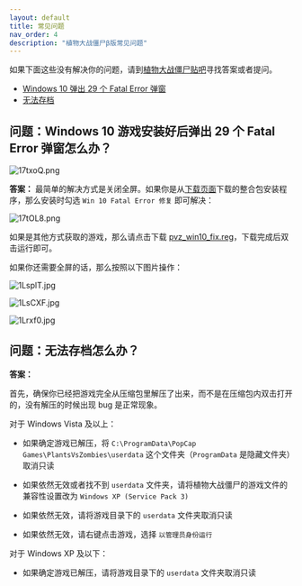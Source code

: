 ```yaml
---
layout: default
title: 常见问题
nav_order: 4
description: "植物大战僵尸β版常见问题"
---
```


如果下面这些没有解决你的问题，请到[植物大战僵尸贴吧](https://tieba.baidu.com/f?kw=植物大战僵尸)寻找答案或者提问。

* [Windows 10 弹出 29 个 Fatal Error 弹窗](#问题windows-10-游戏安装好后弹出-29-个-fatal-error-弹窗怎么办)
* [无法存档](#问题无法存档怎么办)

## **问题：Windows 10 游戏安装好后弹出 29 个 Fatal Error 弹窗怎么办？**

![17txoQ.png](https://s2.ax1x.com/2020/02/13/1O5eKA.png)

**答案：**
最简单的解决方式是关闭全屏。如果你是从[下载页面](/download.html)下载的整合包安装程序，那么安装时勾选 `Win 10 Fatal Error 修复` 即可解决：

![17tOL8.png](https://s2.ax1x.com/2020/02/13/1O5BPU.png)

如果是其他方式获取的游戏，那么请点击下载 [pvz_win10_fix.reg](/pvz_win10_fix.reg)，下载完成后双击运行即可。

如果你还需要全屏的话，那么按照以下图片操作：

![1LsplT.jpg](https://s2.ax1x.com/2020/02/13/1LsplT.jpg)

![1LsCXF.jpg](https://s2.ax1x.com/2020/02/13/1LsCXF.jpg)

![1Lrxf0.jpg](https://s2.ax1x.com/2020/02/13/1Lrxf0.jpg)

## **问题：无法存档怎么办？**

**答案：**

首先，确保你已经把游戏完全从压缩包里解压了出来，而不是在压缩包内双击打开的，没有解压的时候出现 bug 是正常现象。

对于 Windows Vista 及以上：

* 如果确定游戏已解压，将 `C:\ProgramData\PopCap Games\PlantsVsZombies\userdata` 这个文件夹（`ProgramData` 是隐藏文件夹）取消只读

* 如果依然无效或者找不到 `userdata` 文件夹，请将植物大战僵尸的游戏文件的兼容性设置改为 `Windows XP (Service Pack 3)`

* 如果依然无效，请将游戏目录下的 `userdata` 文件夹取消只读

* 如果依然无效，请右键点击游戏，选择 `以管理员身份运行`

对于 Windows XP 及以下：

* 如果确定游戏已解压，请将游戏目录下的 `userdata` 文件夹取消只读